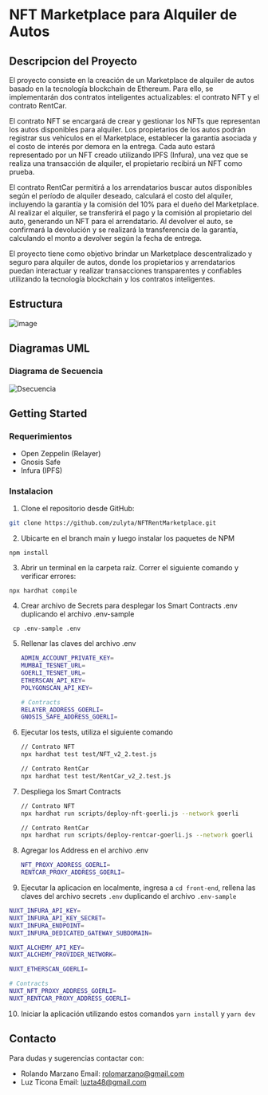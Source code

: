 # NFT Marketplace para Alquiler de Autos

## Descripcion del Proyecto
El proyecto consiste en la creación de un Marketplace de alquiler de autos basado en la tecnología blockchain de Ethereum. Para ello, se implementarán dos contratos inteligentes actualizables: el contrato NFT y el contrato RentCar.

El contrato NFT se encargará de crear y gestionar los NFTs que representan los autos disponibles para alquiler. Los propietarios de los autos podrán registrar sus vehículos en el Marketplace, establecer la garantía asociada y el costo de interés por demora en la entrega. Cada auto estará representado por un NFT creado  utilizando IPFS (Infura), una vez que se realiza una transacción de alquiler, el propietario recibirá un NFT como prueba.

El contrato RentCar permitirá a los arrendatarios buscar autos disponibles según el período de alquiler deseado, calculará el costo del alquiler, incluyendo la garantía y la comisión del 10% para el dueño del Marketplace. Al realizar el alquiler, se transferirá el pago y la comisión al propietario del auto, generando un NFT para el arrendatario. Al devolver el auto, se confirmará la devolución y se realizará la transferencia de la garantía, calculando el monto a devolver según la fecha de entrega.

El proyecto tiene como objetivo brindar un Marketplace descentralizado y seguro para alquiler de autos, donde los propietarios y arrendatarios puedan interactuar y realizar transacciones transparentes y confiables utilizando la tecnología blockchain y los contratos inteligentes.
## Estructura
![image](https://github.com/zulyta/NFTRentMarketplace/assets/32932810/ce97cf53-a7e0-4187-8c90-e2cc58f353da)

## Diagramas UML
### Diagrama de Secuencia
![Dsecuencia](https://www.plantuml.com/plantuml/png/ZLN1RXCn4BtlLumg8S411DSSKAkWdYXKfU8KgPhOiyN2QozZRqNvfnuGdv0VOxnUf-icJNfB9c_cpRoPvvo6Y1o7pZODgkWPJYxPzuOaQZneid0sH7y26A1__A5WpvZ9QKonZC4Sg42V1jhypRKka7zIx2qg6k5w8ETlkiTeq_J8qIZJeujmSixUHIauWjlfImrPIf0nUlXoVZt2r1IuSMry1df5BYwHQpXBK25B1pC1tdxSqYvWoOGCJBScH4u30OesAoSa26X_3SOIDmKlkLKl9L_wX363x9ZVp44rOO8g9jH2ylgI1rfZOXMq2wYKsVnpRog-7JqNS9t0BR79p6YXhnSy3Q5yvw7Voz4qyxNMBNuZIuBo3XbQKZ_IKkcm64Nf1NnTos_4OmUIPqBldLbR2Yj7BkdJ4syUlFOGjZJQDqyBrHrzbksWBkkfwxvea9IsdwHUP-c-Pv8yk8TRP7Hnyu1PrfTLMQ9LWqMMS8Xv8KMzbPkF3GTgpezqfmoeJ27AxSsTQxA0xyIcDGh7pGFzDY8XLlKEY2WEQmrtKx8cwF6sQkROHLnbSo63HY6kKtUxtt_oPshe9aax4wPMB7nu_shbqeUiTFGHRKLmT5kLcxHfIN3AuChjTrLjxMUQNMvxnDosncO7zdHDExQUkJVD21Oh1vSzLkhN1IzyrZrx9ak2MZxUZmG-7RlHVcxDrcJzgaV_q6DnoLvH6AsfwSxR8JTNv3fo6qSElnmk15Ei0apHi_D03jQYQNxkjKcEeZIPnVne0OM8QqlAQ3nCK_oQA3g9USXgP-yR1CoZtH5B_RH216j2zFdDBmrfscOS-CDHavsa4XDQymUtkdathv46L1YyP31JUkuqlZiYvmMoclQTpqTA3sJbs_tioMoQKwamTBRv3m00)

## Getting Started 
### Requerimientos
  - Open Zeppelin (Relayer)
  - Gnosis Safe
  - Infura (IPFS)
    
### Instalacion   
1. Clone el repositorio desde GitHub:

```bash
git clone https://github.com/zulyta/NFTRentMarketplace.git
```
2. Ubicarte en el branch main y luego instalar los paquetes de NPM

  ```npm install```

3. Abrir un terminal en la carpeta raíz. Correr el siguiente comando y verificar errores:

  ```npx hardhat compile ```

4. Crear archivo de Secrets para desplegar los Smart Contracts .env duplicando el archivo .env-sample

  ``` cp .env-sample .env```
  
5. Rellenar las claves del archivo .env
    ```bash
    ADMIN_ACCOUNT_PRIVATE_KEY=
    MUMBAI_TESNET_URL=
    GOERLI_TESNET_URL=
    ETHERSCAN_API_KEY=
    POLYGONSCAN_API_KEY=
    
    # Contracts
    RELAYER_ADDRESS_GOERLI=
    GNOSIS_SAFE_ADDRESS_GOERLI=
    
    ```
6. Ejecutar los tests, utiliza el siguiente comando
    ```bash
    // Contrato NFT
    npx hardhat test test/NFT_v2_2.test.js
    
    // Contrato RentCar
    npx hardhat test test/RentCar_v2_2.test.js
    ```
7. Despliega los Smart Contracts
    ```bash
    // Contrato NFT
    npx hardhat run scripts/deploy-nft-goerli.js --network goerli
    
    // Contrato RentCar
    npx hardhat run scripts/deploy-rentcar-goerli.js --network goerli
    ```
8. Agregar los Address en el archivo .env
   ```bash
   NFT_PROXY_ADDRESS_GOERLI=
   RENTCAR_PROXY_ADDRESS_GOERLI=
   ```
9. Ejecutar la aplicacion en localmente,  ingresa a ```cd front-end```, rellena las claves del archivo secrets ```.env``` duplicando el archivo ```.env-sample```
    
  ```bash
  NUXT_INFURA_API_KEY=
  NUXT_INFURA_API_KEY_SECRET=
  NUXT_INFURA_ENDPOINT=
  NUXT_INFURA_DEDICATED_GATEWAY_SUBDOMAIN=
  
  NUXT_ALCHEMY_API_KEY=
  NUXT_ALCHEMY_PROVIDER_NETWORK=
  
  NUXT_ETHERSCAN_GOERLI=
  
  # Contracts
  NUXT_NFT_PROXY_ADDRESS_GOERLI=
  NUXT_RENTCAR_PROXY_ADDRESS_GOERLI=

  ```
10. Iniciar la aplicación utilizando estos comandos  ```yarn install``` y  ```yarn dev ```
      
## Contacto 
Para dudas y sugerencias contactar con:  
 - Rolando Marzano Email: rolomarzano@gmail.com
 - Luz Ticona Email: luzta48@gmail.com
 


